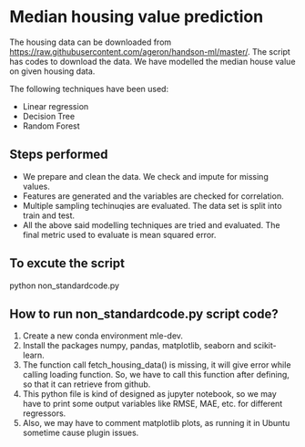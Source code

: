# Median housing value prediction

The housing data can be downloaded from https://raw.githubusercontent.com/ageron/handson-ml/master/. The script has codes to download the data. We have modelled the median house value on given housing data. 

The following techniques have been used: 

 - Linear regression
 - Decision Tree
 - Random Forest

## Steps performed
 - We prepare and clean the data. We check and impute for missing values.
 - Features are generated and the variables are checked for correlation.
 - Multiple sampling techinuqies are evaluated. The data set is split into train and test.
 - All the above said modelling techniques are tried and evaluated. The final metric used to evaluate is mean squared error.

## To excute the script
python non_standardcode.py

## How to run  non_standardcode.py script code?
1. Create a new conda environment mle-dev.
2. Install the packages numpy, pandas, matplotlib, seaborn and scikit-learn.
3. The function call fetch_housing_data() is missing, it will give error while calling loading function. So, we have to call this function after defining, so that it can retrieve from github.
4. This python file is kind of designed as jupyter notebook, so we may have to print some output variables like RMSE, MAE, etc. for different regressors.
5. Also, we may have to comment matplotlib plots, as running it in Ubuntu sometime cause plugin issues.
